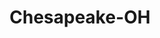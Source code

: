 ---
title: Chesapeake-OH
slug: chesapeake-oh
f_state:
- cms/state/ohio.md
f_locations:
- cms/payday-loan/cash-express-llc-7476.md
- cms/payday-loan/cashland-9225.md
- cms/payday-loan/haley-equipment-co-19288.md
- cms/payday-loan/yes-loans-check-cashing-28950.md
- cms/payday-loan/yvonne-riedel-28970.md
updated-on: '2024-05-30T13:41:28.615Z'
created-on: '2024-05-30T13:41:28.615Z'
published-on: '2024-05-30T13:54:32.469Z'
f_city: Chesapeake
layout: '[city].html'
tags: city
---